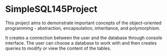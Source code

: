 # SimpleSQL145Project
This project aims to demonstrate important concepts of the object-oriented programming - abstraction, encapsulation, inheritance, and polymorphism.

It creates a connection between the user and the database through console interface. The user can choose a database to work with and then creates queries to modify or view the content of the tables.
